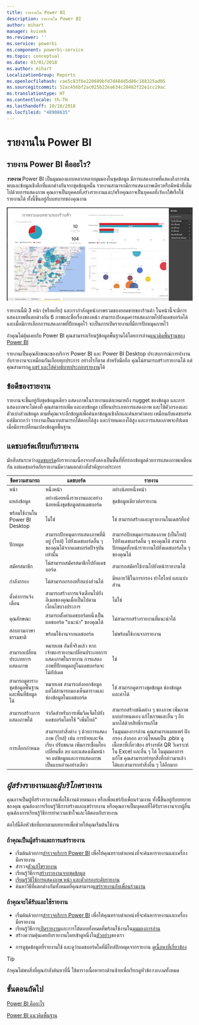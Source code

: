 ```yaml
---
title: รายงานใน Power BI
description: รายงานใน Power BI
author: mihart
manager: kvivek
ms.reviewer: ''
ms.service: powerbi
ms.component: powerbi-service
ms.topic: conceptual
ms.date: 03/01/2018
ms.author: mihart
LocalizationGroup: Reports
ms.openlocfilehash: cae5c83f6e220689bfd7d484d5d86c188325ad05
ms.sourcegitcommit: 52ac456bf2ac025b22ea634c28482f22e1cc19ac
ms.translationtype: HT
ms.contentlocale: th-TH
ms.lasthandoff: 10/10/2018
ms.locfileid: "48908635"
---
```

# <a name="reports-in-power-bi"></a>รายงานใน Power BI
## <a name="what-is-a-power-bi-report"></a>รายงาน Power BI คืออะไร?
***รายงาน*** Power BI เป็นมุมมองแบบหลากหลายมุมมองในชุดข้อมูล มีการแสดงภาพที่แสดงถึงการค้นพบและข้อมูลเชิงลึกที่แตกต่างกันจากชุดข้อมูลนั้น  รายงานสามารถมีการแสดงภาพเดียวหรือมีหน้าที่เต็มไปด้วยการแสดงภาพ คุณอาจเป็นบุคคลที่*สร้าง*รายงานและ/หรือคุณอาจเป็นบุคคลที่*เรียกใช้*หรือใช้รายงานได้ ทั้งนี้ขึ้นอยู่กับบทบาทของคุณงาน

![หน้ารายงาน](./media/end-user-reports/reportview.png)

รายงานนี้มี 3 หน้า (หรือแท็บ) และเรากำลังดูหน้าภาพรวมของยอดขายของร้านค้า ในหน้านี้จะมีการแสดงภาพที่แตกต่างกัน 6 ภาพและชื่อเรื่องของหน้า สามารถ*ปักหมุด*การแสดงภาพไปยังแดชบอร์ดได้ และเมื่อมีการเลือกการแสดงภาพที่ปักหมุดไว้ จะเป็นการเปิดรายงานที่มีการปักหมุดภาพไว้

ถ้าคุณไม่คุ้นเคยกับ Power BI คุณสามารถเรียนรู้ข้อมูลพื้นฐานได้โดยการอ่าน[แนวคิดพื้นฐานของ Power BI](end-user-basic-concepts.md)

รายงานเป็นคุณลักษณะของบริการ Power BI และ Power BI Desktop ประสบการณ์การทำงานกับรายงานจะเหมือนกันเกือบทุกประการ อย่างไรก็ตาม สำหรับมือถือ คุณไม่สามารถสร้างรายงานได้ แต่คุณสามารถ[ดู แชร์ และใส่คำอธิบายประกอบรายงาน](mobile/mobile-reports-in-the-mobile-apps.md)ได้

## <a name="advantages-of-reports"></a>ข้อดีของรายงาน
รายงานจะขึ้นอยู่กับชุดข้อมูลเดียว แสดงภาพในรายงานแต่ละหมายถึง nugget ของข้อมูล และการแสดงภาพจะไม่คงที่ คุณสามารถเพิ่ม และลบข้อมูล เปลี่ยนประเภทการแสดงภาพ และใช้ตัวกรองและตัวแบ่งส่วนข้อมูล ตามที่คุณเจาะลึกข้อมูลเพื่อค้นหาข้อมูลเชิงลึกและค้นหาคำตอบ เหมือนกับแดชบอร์ดแต่มีมากกว่า รายงานเป็นแบบสามารถโต้ตอบได้สูง และกำหนดเองได้สูง และการแสดงภาพจะอัปเดตเมื่อมีการเปลี่ยนแปลงข้อมูลพื้นฐาน

## <a name="dashboards-versus-reports"></a>แดชบอร์ดเทียบกับรายงาน
มักสับสนระหว่าง[แดชบอร์ด](end-user-dashboards.md)กับรายงานเนื่องจากทั้งสองเป็นพื้นที่ที่กรอกข้อมูลด้วยการแสดงภาพเหมือนกัน แต่แดชบอร์ดกับรายงานมีความแตกต่างที่สำคัญบางประการ  

| **ขีดความสามารถ** | **แดชบอร์ด** | **รายงาน** |
| --- | --- | --- |
| หน้า |หนึ่งหน้า |อย่างน้อยหนึ่งหน้า |
| แหล่งข้อมูล |อย่างน้อยหนึ่งรายงานและอย่างน้อยหนึ่งชุดข้อมูลต่อแดชบอร์ด |ชุดข้อมูลเดียวต่อรายงาน |
| พร้อมใช้งานใน Power BI Desktop |ไม่ใช่ |ใช่ สามารถสร้างและดูรายงานในเดสก์ท็อป |
| ปักหมุด |สามารถปักหมุดการแสดงภาพที่มีอยู่ (ไทล์) ไปยังแดชบอร์ดอื่น ๆ ของคุณได้จากแดชบอร์ดปัจจุบันเท่านั้น |สามารถปักหมุดการแสดงภาพ (เป็นไทล์) ไปยังแดชบอร์ดอื่น ๆ ของคุณได้ สามารถปักหมุดทั้งหน้ารายงานไปยังแดชบอร์ดใด ๆ ของคุณได้ |
| สมัครสมาชิก |ไม่สามารถสมัครสมาชิกไปยังแดชบอร์ด |สามารถสมัครใช้งานไปยังหน้ารายงานได้ |
| กำลังกรอง |ไม่สามารถกรองหรือแบ่งส่วนได้ |มีหลายวิธีในการกรอง ทำไฮไลท์ และแบ่งส่วน |
| ตั้งค่าการแจ้งเตือน |สามารถสร้างการแจ้งเตือนไปยังอีเมลของคุณเมื่อเป็นไปตามเงื่อนไขบางประการ |ไม่ใช่ |
| คุณลักษณะ |สามารถตั้งค่าแดชบอร์ดหนึ่งเป็นแดชบอร์ด "แนะนำ" ของคุณได้ |ไม่สามารถสร้างรายงานที่แนะนำได้ |
| สอบถามภาษาธรรมชาติ |พร้อมใช้งานจากแดชบอร์ด |ไม่พร้อมใช้งานจากรายงาน |
| สามารถเปลี่ยนประเภทการแสดงภาพ |หมายเลข อันที่จริงแล้ว หากเจ้าของรายงานเปลี่ยนประเภทการแสดงภาพในรายงาน การแสดงภาพที่ปักหมุดอยู่ในแดชบอร์ดจะไม่อัปเดต |ใช่ |
| สามารถดูตารางชุดข้อมูลพื้นฐานและพื้นที่ข้อมูลได้ |หมายเลข สามารถส่งออกข้อมูล แต่ไม่สามารถมองเห็นตารางและช่องข้อมูลในแดชบอร์ด |ใช่ สามารถดูตารางชุดข้อมูล ช่องข้อมูล และค่าได้ |
| สามารถสร้างการแสดงภาพได้ |จำกัดสำหรับการเพิ่มวิดเจ็ตไปยังแดชบอร์ดโดยใช้ "เพิ่มไทล์" |สามารถสร้างชนิดต่าง ๆ ของภาพ เพิ่มภาพแบบกำหนดเอง แก้ไขภาพและอื่น ๆ อีกมากได้ด้วยสิทธิ์การแก้ไข |
| การเลือกกำหนด |สามารถทำสิ่งต่าง ๆ ด้วยการแสดงภาพ (ไทล์) เช่น การย้ายและจัดเรียง ปรับขนาด เพิ่มการเชื่อมโยง เปลี่ยนชื่อ ลบ และแสดงเต็มหน้าจอ แต่ข้อมูลและการแสดงภาพเป็นแบบอ่านอย่างเดียว |ในมุมมองการอ่าน คุณสามารถเผยแพร่ ฝัง กรอง ส่งออก ดาวน์โหลดเป็น .pbix ดูเนื้อหาที่เกี่ยวข้อง สร้างรหัส QR วิเคราะห์ใน Excel และอื่น ๆ ได้  ในมุมมองการแก้ไข คุณสามารถทำทุกสิ่งที่กล่าวมาแล้วได้และสามารถทำสิ่งอื่น ๆ ได้อีกมาก |

## <a name="report-creators-and-report-consumers"></a>***ผู้สร้าง***รายงานและ***ผู้บริโภค***รายงาน
คุณอาจเป็นผู้ที่สร้างรายงานเพื่อใช้งานด้วยตนเอง หรือเพื่อแชร์กับเพื่อนร่วมงาน ทั้งนีี้ขึ้นอยู่กับบทบาทของคุณ คุณต้องการเรียนรู้วิธีการสร้างและแชร์รายงาน หรือคุณอาจเป็นบุคคลที่ได้รับรายงานจากผู้อื่น คุณต้องการเรียนรู้วิธีการทำความเข้าใจและโต้ตอบกับรายงาน

ต่อไปนี้คือหัวข้อที่แยกตามบทบาทเพื่อช่วยให้คุณเริ่มต้นใช้งาน

### <a name="if-you-will-be-creating-and-sharing-reports"></a>ถ้าคุณเป็นผู้สร้างและการแชร์รายงาน
* เริ่มต้นด้วยการ[สำรวจบริการ Power BI](end-user-basic-concepts.md) เพื่อให้คุณทราบตำแหน่งที่จะค้นหารายงานและเครื่องมือรายงาน
* สำรวจ[ตัวแก้ไขรายงาน](../service-the-report-editor-take-a-tour.md)
* เรียนรู้วิธีการ[สร้างรายงานจากชุดข้อมูล](../service-report-create-new.md)
* [เรียนรู้วิธีใช้การแสดงภาพ หน้า และตัวกรองระดับรายงาน](end-user-report-filter.md)
* ค้นหาวิธีที่แตกต่างกันทั้งหมดที่คุณสามารถ[แชร์รายงานกับเพื่อนร่วมงาน](../service-share-dashboards.md)

### <a name="if-you-will-be-receiving-and-consuming-reports"></a>ถ้าคุณจะได้รับและใช้รายงาน
* เริ่มต้นด้วยการ[สำรวจบริการ Power BI](end-user-basic-concepts.md) เพื่อให้คุณทราบตำแหน่งที่จะค้นหารายงานและเครื่องมือรายงาน
* เรียนรู้วิธีการ[เปิดรายงาน](end-user-report-open.md)และการโต้ตอบทั้งหมดที่พร้อมใช้งานใน[มุมมองการอ่าน](end-user-reading-view.md)
* สร้างความคุ้นเคยกับรายงานโดยเข้าดูหนึ่งใน[ตัวอย่าง](../sample-tutorial-connect-to-the-samples.md)ของเรา  
<!--* Don't need the report any more? You can [remove it](../service-delete.md).-->
* การดูชุดข้อมูลที่รายงานใช้ และดูว่าแดชบอร์ดใดที่มีไทล์ปักหมุดจากรายงาน [ดูเนื้อหาที่เกี่ยวข้อง](end-user-related.md)

> [!TIP]
> ถ้าคุณไม่พบสิ่งที่คุณกำลังค้นหาที่นี่ ใช้ตารางเนื้อหาทางด้านซ้ายเพื่อเรียกดูหัวข้อ*รายงาน*ทั้งหมด
> 
> 

## <a name="next-steps"></a>ขั้นตอนถัดไป
[Power BI คืออะไร](../power-bi-overview.md) 

[Power BI แนวคิดพื้นฐาน](end-user-basic-concepts.md)

